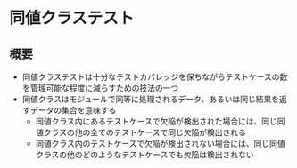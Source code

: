 # 同値クラステスト

## 概要
- 同値クラステストは十分なテストカバレッジを保ちながらテストケースの数を管理可能な程度に減らすための技法の一つ
- 同値クラスはモジュールで同等に処理されるデータ、あるいは同じ結果を返すデータの集合を意味する
    - 同値クラス内にあるテストケースで欠陥が検出された場合には、同じ同値クラスの他の全てのテストケースで同じ欠陥が検出される
    - 同値クラス内のテストケースで欠陥が検出されない場合には、同じ同値クラスの他のどのようなテストケースでも欠陥は検出されない
